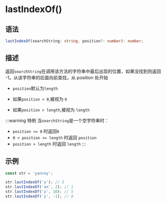 # lastIndexOf()

## 语法

```ts
lastIndexOf(searchString: string, position?: number): number;
```

## 描述

返回`searchString`在调用该方法的字符串中最后出现的位置，如果没找到则返回 -1。从该字符串的后面向前查找，从 position 处开始

- `position`默认为`length`

- 如果`position < 0`,被视为 `0`

- 如果`position > length`,被视为 `length`

:::warning 特例
当`searchString`是一个空字符串时：

- `position <= 0` 时返回`0`
- `0 < position <= length` 时返回 `position`
- `position > length` 时返回 `length`
:::

## 示例

```js
const str = 'yancey';

str.lastIndexOf('y'); // 5
str.lastIndexOf('an', 2); // 1
str.lastIndexOf('y', 10); // 5
str.lastIndexOf('y', -1); // 0
```
